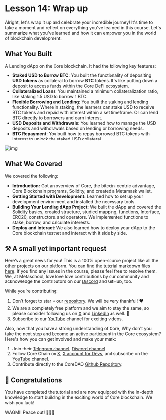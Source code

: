 # Lesson 14: Wrap up

Alright, let's wrap it up and celebrate your incredible journey! It's time to take a moment and reflect on everything you've learned in this course. Let's summarize what you've learned and how it can empower you in the world of blockchain development.

## What You Built

A Lending dApp on the Core blockchain. It had the following key features:

- **Staked USD to Borrow BTC**: You built the functionality of depositing **USD tokens** as collateral to borrow **BTC** tokens. It's like putting down a deposit to access funds within the Core DeFi ecosystem.
- **Collateralized Loans**: You maintained a minimum collateralization ratio, like staking 1.5 USD to borrow 1 BTC.
- **Flexible Borrowing and Lending**: You built the staking and lending functionality. Where in staking, the learners can stake USD to receive BTC tokens and repaid with interest within a set timeframe. Or can lend BTC directly to borrowers and earn interest.
- **USD Deposits and Withdrawals**: You learned how to manage the USD deposits and withdrawals based on lending or borrowing needs.
- **BTC Repayment**: You built how to repay borrowed BTC tokens with interest to unlock the staked USD collateral.

![img](https://github.com/0xmetaschool/Learning-Projects/blob/main/assests_for_all/Core%20C2%20assets%20-%20Start%20Building%20on%20Core/Core%20C2%20L14%20Image%201.gif?raw=true)

## What We Covered

We covered the following:

- **Introduction:** Got an overview of Core, the bitcoin-centric advantage, Core Blockchain programs, Solidity, and created a Metamask wallet.
- **Getting Started with Development:** Learned how to set up your development environment and installed the necessary tools.
- **Building Your Lending dApp Project:** We built the dApp and covered the Solidity basics, created structure, studied mapping, functions, Interface, ERC20, constructors, and operators. We implemented functions to stake, borrow, and calculate interests.
- **Deploy and Interact:** We also learned how to deploy your dApp to the Core blockchain testnet and interact with it side by side.

## ⚒️ A small yet important request

Here’s a great news for you! This is a 100% open-source project like all the other projects on our platform. You can find the tutorial markdown files [here](https://github.com/0xmetaschool/Learning-Projects). If you find any issues in the course, please feel free to resolve them. We, at Metaschool, love love love contributions by our community and acknowledge the contributors on our [Discord](https://discord.com/invite/vbVMUwXWgc) and GitHub, too.

While you’re contributing:

1. Don’t forget to star ⭐️ our [repository](https://github.com/0xmetaschool/Learning-Projects). We will be very thankful! ❤️
2. We are a completely free platform and we aim to stay the same, so please consider following us on [X](https://bit.ly/core-course-twitter) and [LinkedIn](https://bit.ly/core-course-linkedIn) as well. 🫶
3. Subscribe to our [YouTube](https://bit.ly/core-course-youtube) channel for exciting videos.

Also, now that you have a strong understanding of Core, Why don't you take the next step and become an active participant in the Core ecosystem? Here's how you can get involved and make your mark:

1. Join their [Telegram channel](https://t.me/CoreDAOTelegram), [Discord channel](https://discord.com/invite/coredaoofficial).
2. Follow Core Chain on [X](https://twitter.com/Coredao_Org), [X account for Devs](https://x.com/corechain_devs), and subscribe on the [YouTube](https://www.youtube.com/@Core_DAO_Official) channel.
3. Contribute directly to the CoreDAO [Github Repository](https://github.com/coredao-org).

## 🎊 Congratulations

You have completed the tutorial and are now equipped with the in-depth knowledge to start building in the exciting world of Core blockchain. We wish you luck!

WAGMI! Peace out! ✌🏻🔮
